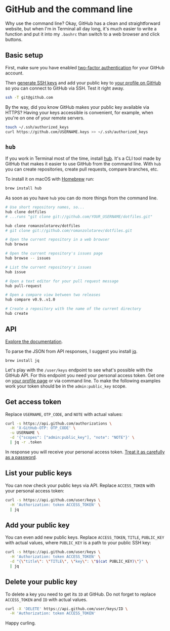 # GitHub and the command line

Why use the command line? Okay, GitHub has a clean and straightforward
website, but when I'm in Terminal all day long, it's much easier to write
a function and put it into my `.bashrc` than switch to a web browser and
click buttons.

## Basic setup

First, make sure you have enabled [two-factor
authentication](https://github.com/settings/two_factor_authentication/configure)
for your GitHub account.

Then [generate SSH keys](/ssh/) and add your public key to [your profile
on GitHub](https://github.com/settings/keys) so you can connect to GitHub
via SSH. Test it right away.

```bash
ssh -T git@github.com
```

By the way, did you know GitHub makes your public key available via HTTPS?
Having your keys accessible is convenient, for example, when you're on one
of your remote servers.

```bash
touch ~/.ssh/authorized_keys
curl https://github.com/USERNAME.keys >> ~/.ssh/authorized_keys
```

## `hub`

If you work in Terminal most of the time, install
[hub](https://hub.github.com). It's a CLI tool made by GitHub that makes
it easier to use GitHub from the command line. With `hub` you can create
repositories, create pull requests, compare branches, etc.

To install it on macOS with [Homebrew](https://brew.sh) run:

```bash
brew install hub
```

As soon as you have `hub` you can do more things from the command line.

```bash
# Use short repository names, so...
hub clone dotfiles
# ...runs "git clone git://github.com/YOUR_USERNAME/dotfiles.git"

hub clone romanzolotarev/dotfiles
# git clone git://github.com/romanzolotarev/dotfiles.git

# Open the current repository in a web browser
hub browse

# Open the current repository's issues page
hub browse -- issues

# List the current repository's issues
hub issue

# Open a text editor for your pull request message
hub pull-request

# Open a compare view between two releases
hub compare v0.9..v1.0

# Create a repository with the name of the current directory
hub create
```

## API

[Explore the documentation](https://developer.github.com/v3/).

To parse the JSON from API responses, I suggest you install
[jq](https://stedolan.github.io/jq/).

```
brew install jq
```

Let's play with the `/user/keys` endpoint to see what's possible with the
GitHub API. For this endpoint you need your personal access token. Get one
on [your profile page](https://github.com/settings/tokens) or via command
line. To make the following examples work your token should be in the
`admin:public_key` scope.

## Get access token

Replace `USERNAME`, `OTP_CODE`, and `NOTE` with actual values:

```bash
curl -s https://api.github.com/authorizations \
  -H 'X-GitHub-OTP: OTP_CODE' \
  -u USERNAME \
  -d '{"scopes": ["admin:public_key"], "note": "NOTE"}' \
  | jq -r .token
```

In response you will receive your personal access token. [Treat it as
carefully as a password](/keychain/).

## List your public keys

You can now check your public keys via API. Replace `ACCESS_TOKEN` with
your personal access token:

```bash
curl -s https://api.github.com/user/keys \
  -H 'Authorization: token ACCESS_TOKEN' \
  | jq
```

## Add your public key

You can even add new public keys. Replace `ACCESS_TOKEN`, `TITLE`,
`PUBLIC_KEY` with actual values, where `PUBLIC_KEY` is a path to your
public SSH key:

```bash
curl -s https://api.github.com/user/keys \
  -H 'Authorization: token ACCESS_TOKEN' \
  -d "{\"title\": \"TITLE\", \"key\": \"$(cat PUBLIC_KEY)\"}" \
  | jq
```

## Delete your public key

To delete a key you need to get its `ID` at GitHub. Do not forget to
replace `ACCESS_TOKEN` and `ID` with actual values.

```bash
curl -X 'DELETE' https://api.github.com/user/keys/ID \
  -H 'Authorization: token ACCESS_TOKEN'
```

Happy curling.
